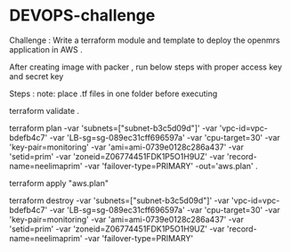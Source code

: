 # DEVOPS-challenge

Challenge : 
Write a terraform module and template to deploy the openmrs application in AWS .

After creating image with packer , run below steps with proper access key and secret key

Steps :
note: place .tf files in one folder before executing 

terraform validate .

terraform plan -var 'subnets=["subnet-b3c5d09d"]' -var  'vpc-id=vpc-bdefb4c7' -var 'LB-sg=sg-089ec31cff696597a' -var 'cpu-target=30' -var 'key-pair=monitoring' -var 'ami=ami-0739e0128c286a437' -var 'setid=prim' -var 'zoneid=Z06774451FDK1P5O1H9UZ' -var 'record-name=neelimaprim' -var 'failover-type=PRIMARY' -out='aws.plan' .

terraform apply "aws.plan"

terraform destroy -var 'subnets=["subnet-b3c5d09d"]' -var  'vpc-id=vpc-bdefb4c7' -var 'LB-sg=sg-089ec31cff696597a' -var 'cpu-target=30' -var 'key-pair=monitoring' -var 'ami=ami-0739e0128c286a437' -var 'setid=prim' -var 'zoneid=Z06774451FDK1P5O1H9UZ' -var 'record-name=neelimaprim' -var 'failover-type=PRIMARY'
